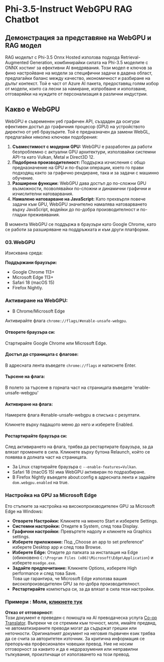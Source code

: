 <!--
CO_OP_TRANSLATOR_METADATA:
{
  "original_hash": "b62864faf628eb07f5231d4885555198",
  "translation_date": "2025-07-17T03:13:28+00:00",
  "source_file": "md/02.Application/01.TextAndChat/Phi3/WebGPUWithPhi35Readme.md",
  "language_code": "bg"
}
-->
# Phi-3.5-Instruct WebGPU RAG Chatbot

## Демонстрация за представяне на WebGPU и RAG модел

RAG моделът с Phi-3.5 Onnx Hosted използва подхода Retrieval-Augmented Generation, комбинирайки силата на Phi-3.5 моделите с ONNX хостинг за ефективни AI внедрявания. Този модел е ключов за фино настройване на модели за специфични задачи в дадена област, предлагайки баланс между качество, икономичност и разбиране на дълъг контекст. Той е част от Azure AI пакета, предоставящ голям избор от модели, които са лесни за намиране, изпробване и използване, отговаряйки на нуждите от персонализация в различни индустрии.

## Какво е WebGPU  
WebGPU е съвременен уеб графичен API, създаден да осигури ефективен достъп до графичния процесор (GPU) на устройството директно от уеб браузърите. Той е предназначен да замени WebGL, предлагайки няколко ключови подобрения:

1. **Съвместимост с модерни GPU:** WebGPU е разработен да работи безпроблемно с актуални GPU архитектури, използвайки системни API-та като Vulkan, Metal и Direct3D 12.
2. **Подобрена производителност:** Поддържа изчисления с общо предназначение на GPU и по-бързи операции, което го прави подходящ както за графично рендиране, така и за задачи с машинно обучение.
3. **Разширени функции:** WebGPU дава достъп до по-сложни GPU възможности, позволявайки по-сложни и динамични графични и изчислителни натоварвания.
4. **Намалено натоварване на JavaScript:** Като прехвърля повече задачи към GPU, WebGPU значително намалява натоварването върху JavaScript, водейки до по-добра производителност и по-гладки преживявания.

В момента WebGPU се поддържа в браузъри като Google Chrome, като се работи за разширяване на поддръжката и към други платформи.

### 03.WebGPU  
Изисквана среда:

**Поддържани браузъри:**  
- Google Chrome 113+  
- Microsoft Edge 113+  
- Safari 18 (macOS 15)  
- Firefox Nightly.

### Активиране на WebGPU:

- В Chrome/Microsoft Edge

Активирайте флага `chrome://flags/#enable-unsafe-webgpu`.

#### Отворете браузъра си:  
Стартирайте Google Chrome или Microsoft Edge.

#### Достъп до страницата с флагове:  
В адресната лента въведете `chrome://flags` и натиснете Enter.

#### Търсене на флага:  
В полето за търсене в горната част на страницата въведете 'enable-unsafe-webgpu'

#### Активиране на флага:  
Намерете флага #enable-unsafe-webgpu в списъка с резултати.

Кликнете върху падащото меню до него и изберете Enabled.

#### Рестартирайте браузъра си:

След активирането на флага, трябва да рестартирате браузъра, за да влязат промените в сила. Кликнете върху бутона Relaunch, който се появява в долната част на страницата.

- За Linux стартирайте браузъра с `--enable-features=Vulkan`.  
- Safari 18 (macOS 15) има WebGPU активиран по подразбиране.  
- В Firefox Nightly въведете about:config в адресната лента и задайте `dom.webgpu.enabled` на true.

### Настройка на GPU за Microsoft Edge  

Ето стъпките за настройка на високопроизводителен GPU за Microsoft Edge на Windows:

- **Отворете Настройки:** Кликнете на менюто Start и изберете Settings.  
- **Системни настройки:** Отидете в System, след това Display.  
- **Графични настройки:** Превъртете надолу и кликнете на Graphics settings.  
- **Изберете приложение:** Под „Choose an app to set preference“ изберете Desktop app и след това Browse.  
- **Изберете Edge:** Отидете до папката за инсталация на Edge (обикновено `C:\Program Files (x86)\Microsoft\Edge\Application`) и изберете `msedge.exe`.  
- **Задайте предпочитание:** Кликнете Options, изберете High performance и след това Save.  
Това ще гарантира, че Microsoft Edge използва вашия високопроизводителен GPU за по-добра производителност.  
- **Рестартирайте** компютъра си, за да влязат в сила тези настройки.

### Примери : Моля, [кликнете тук](https://github.com/microsoft/aitour-exploring-cutting-edge-models/tree/main/src/02.ONNXRuntime/01.WebGPUChatRAG)

**Отказ от отговорност**:  
Този документ е преведен с помощта на AI преводаческа услуга [Co-op Translator](https://github.com/Azure/co-op-translator). Въпреки че се стремим към точност, моля, имайте предвид, че автоматизираните преводи могат да съдържат грешки или неточности. Оригиналният документ на неговия първичен език трябва да се счита за авторитетен източник. За критична информация се препоръчва професионален човешки превод. Ние не носим отговорност за каквито и да е недоразумения или неправилни тълкувания, произтичащи от използването на този превод.